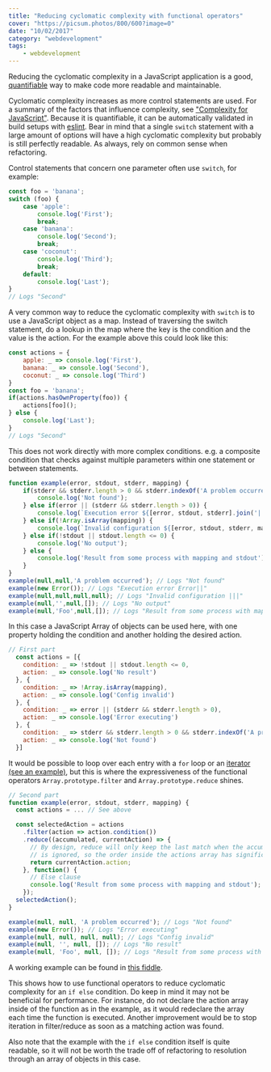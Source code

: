 ```yaml
---
title: "Reducing cyclomatic complexity with functional operators"
cover: "https://picsum.photos/800/600?image=0"
date: "10/02/2017"
category: "webdevelopment"
tags:
    - webdevelopment
---
```

Reducing the cyclomatic complexity in a JavaScript application is a good, [quantifiable](https://eslint.org/docs/rules/complexity) 
way to make code more readable and maintainable.

Cyclomatic complexity increases as more control statements are used. For a summary of the factors that influence complexity,
see ["Complexity for JavaScript"](https://craftsmanshipforsoftware.com/2015/05/25/complexity-for-javascript/). Because
it is quantifiable, it can be automatically validated in build setups with [eslint](https://eslint.org/docs/rules/complexity).
Bear in mind that a single `switch` statement with a large amount of options will have a high cyclomatic complexity but 
probably is still perfectly readable. As always, rely on common sense when refactoring. 

Control statements that concern one parameter often use `switch`, for example:

```javascript
const foo = 'banana';
switch (foo) {
    case 'apple':
        console.log('First');
        break;
    case 'banana':
        console.log('Second');
        break;
    case 'coconut':
        console.log('Third');
        break;
    default:
        console.log('Last');
}
// Logs "Second"
```
 
A very common way to reduce the cyclomatic complexity with `switch` is to use a JavaScript object as a map. Instead of
traversing the switch statement, do a lookup in the map where the key is the condition and the value is the action. For the
example above this could look like this:

```javascript
const actions = {
    apple: _ => console.log('First'),
    banana: _ => console.log('Second'),
    coconut: _ => console.log('Third')
}
const foo = 'banana';
if(actions.hasOwnProperty(foo)) {
    actions[foo]();
} else {
    console.log('Last');
}
// Logs "Second"
```

This does not work directly with more complex conditions. e.g. a composite condition that checks against multiple parameters
within one statement or between statements.

```javascript
function example(error, stdout, stderr, mapping) {
    if(stderr && stderr.length > 0 && stderr.indexOf('A problem occurred') > -1) {
        console.log('Not found');
    } else if(error || (stderr && stderr.length > 0)) {
        console.log(`Execution error ${[error, stdout, stderr].join('|')}`);
    } else if(!Array.isArray(mapping)) {
        console.log(`Invalid configuration ${[error, stdout, stderr, mapping].join('|')}`);
    } else if(!stdout || stdout.length <= 0) {
        console.log('No output');
    } else {
        console.log('Result from some process with mapping and stdout');
    }
}
example(null,null,'A problem occurred'); // Logs "Not found"
example(new Error()); // Logs "Execution error Error||"
example(null,null,null,null); // Logs "Invalid configuration |||"
example(null,'',null,[]); // Logs "No output"
example(null,'Foo',null,[]); // Logs "Result from some process with mapping and stdout"
```

In this case a JavaScript Array of objects can be used here, with one property holding the condition and another holding the desired action.

```javascript
// First part
  const actions = [{
    condition: _ => !stdout || stdout.length <= 0,
    action: _ => console.log('No result')
  }, {
    condition: _ => !Array.isArray(mapping),
    action: _ => console.log('Config invalid')
  }, {
    condition: _ => error || (stderr && stderr.length > 0),
    action: _ => console.log('Error executing')
  }, {
    condition: _ => stderr && stderr.length > 0 && stderr.indexOf('A problem occurred') > -1,
    action: _ => console.log('Not found')
  }]
```

It would be possible to loop over each entry with a `for` loop or an [iterator (see an example)](http://webuniverse.io/cyclomatic-complexity-refactoring-tips/), but this is where the expressiveness of 
the functional operators `Array.prototype.filter` and `Array.prototype.reduce` shines.

```javascript
// Second part
function example(error, stdout, stderr, mapping) {
  const actions = ... // See above

  const selectedAction = actions
    .filter(action => action.condition())
    .reduce((accumulated, currentAction) => {
      // By design, reduce will only keep the last match when the accumulator 
      // is ignored, so the order inside the actions array has significance.
      return currentAction.action;
    }, function() {
      // Else clause
      console.log('Result from some process with mapping and stdout');
    });
  selectedAction();
}

example(null, null, 'A problem occurred'); // Logs "Not found"
example(new Error()); // Logs "Error executing"
example(null, null, null, null); // Logs "Config invalid"
example(null, '', null, []); // Logs "No result"
example(null, 'Foo', null, []); // Logs "Result from some process with mapping and stdout"
``` 

A working example can be found in [this fiddle](https://jsfiddle.net/mdvanes/367q8p35/).

This shows how to use functional operators to reduce cyclomatic complexity for an `if else` condition. Do keep in mind
 it may not be beneficial for performance. For instance, do not declare the action array inside of the function as in 
 the example, as it would redeclare the array each time the function is executed. Another improvement would be to stop
  iteration in filter/reduce
 as soon as a matching action was found. 

Also note that the example with the `if else` condition itself is quite readable, so it will not be worth the trade off of 
refactoring to resolution through an array of objects in this case. 